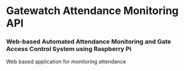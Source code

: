 # Gatewatch Attendance Monitoring API

### Web-based Automated Attendance Monitoring and Gate Access Control System using Raspberry Pi

<p>Web based application for monitoring attendance</p>
